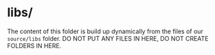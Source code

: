 # libs/

The content of this folder is build up dynamically from the files of our `source/libs` folder. 
DO NOT PUT ANY FILES IN HERE, DO NOT CREATE FOLDERS IN HERE. 